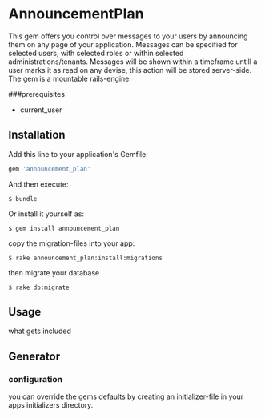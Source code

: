 # AnnouncementPlan

This gem offers you control over messages to your users by announcing them on any page of your application. Messages can be specified for selected users, with selected roles or within selected administrations/tenants. Messages will be shown within a timeframe untill a user marks it as read on any devise, this action will be stored server-side. The gem is a mountable rails-engine.



###prerequisites
* current_user

## Installation

Add this line to your application's Gemfile:

```ruby
gem 'announcement_plan'
```

And then execute:

	$ bundle

Or install it yourself as:


	$ gem install announcement_plan



copy the migration-files into your app:


	$ rake announcement_plan:install:migrations


then migrate your database


	$ rake db:migrate



## Usage


what gets included






## Generator





### configuration

you can override the gems defaults by creating an initializer-file in your apps initializers directory. 
